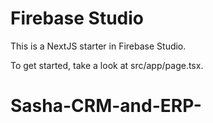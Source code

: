 # Firebase Studio

This is a NextJS starter in Firebase Studio.

To get started, take a look at src/app/page.tsx.
# Sasha-CRM-and-ERP-
